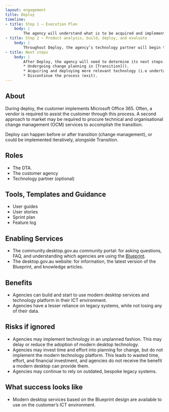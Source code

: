 ```yaml
--- 
layout: engagement 
title: Deploy 
timeline: 
- title: Step 1 – Execution Plan  
    body: | 
        The agency will understand what is to be acquired and implemented in their ICT environment.  
- title: Step 2 – Product analysis, build, deploy, and evaluate  
    body: | 
        Throughout Deploy, the agency’s technology partner will begin to deploy modern desktop services. In an agile format, this will mean defining requirements (user stories) in a sprint, designing a feature set, building and deploying the feature, and evaluating what went well and what requires improvement in the next sprint.  
- title: Next steps  
    body: | 
        After Deploy, the agency will need to determine its next steps. This may include, for example: 
        * Undergoing change planning in [Transition]().  
        * Acquiring and deploying more relevant technology (i.e undertaking Deploy() again and implementing more features). 
        * Discontinue the process (exit).  
--- 
```


## About 

During deploy, the customer implements Microsoft Office 365. Often, a vendor is required to assist the customer through this process.  A second approach to market may be required to procure technical and organisational change management (OCM) services to accomplish the transition.  

Deploy can happen before or after transition (change management), or could be implemented iteratively, alongside Transition. 

## Roles 

* The DTA. 
* The customer agency
* Technology partner (optional) 

## Tools, Templates and Guidance 

* User guides 
* User stories 
* Sprint plan 
* Feature log 

## Enabling Services 

* The community.desktop.gov.au community portal: for asking questions, FAQ, and understanding which agencies are using the [Blueprint](/blueprint).  
* The desktop.gov.au website: for information, the latest version of the Blueprint, and knowledge articles. 

## Benefits 

* Agencies can build and start to use modern desktop services and technology platform in their ICT environment. 
* Agencies have a lesser reliance on legacy systems, while not losing any of their data. 

## Risks if ignored 

* Agencies may implement technology in an unplanned fashion. This may delay or reduce the adoption of modern desktop technology.   
* Agencies may invest time and effort into planning for change, but do not implement the modern technology platform. This leads to wasted time, effort, and financial investment, and agencies do not receive the benefit a modern desktop can provide them.    
* Agencies may continue to rely on outdated, bespoke legacy systems.  

## What success looks like  

* Modern desktop services based on the Blueprint design are available to use on the customer’s ICT environment.  
